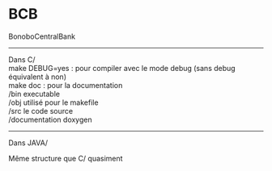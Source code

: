 # BCB

BonoboCentralBank

-------------------------------------------------------------

Dans C/<br>
make DEBUG=yes : pour compiler avec le mode debug (sans debug équivalent à non)<br>
make doc : pour la documentation <br>
/bin executable<br>
/obj utilisé pour le makefile<br>
/src le code source<br>
/documentation doxygen<br>

-------------------------------------------------------------
Dans JAVA/

Même structure que C/ quasiment 
